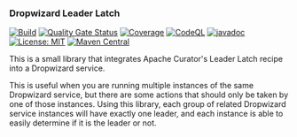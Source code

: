 ### Dropwizard Leader Latch

[![Build](https://github.com/kiwiproject/dropwizard-leader-latch/workflows/build/badge.svg)](https://github.com/kiwiproject/dropwizard-leader-latch/actions?query=workflow%3Abuild)
[![Quality Gate Status](https://sonarcloud.io/api/project_badges/measure?project=kiwiproject_dropwizard-leader-latch&metric=alert_status)](https://sonarcloud.io/dashboard?id=kiwiproject_dropwizard-leader-latch)
[![Coverage](https://sonarcloud.io/api/project_badges/measure?project=kiwiproject_dropwizard-leader-latch&metric=coverage)](https://sonarcloud.io/dashboard?id=kiwiproject_dropwizard-leader-latch)
[![CodeQL](https://github.com/kiwiproject/dropwizard-leader-latch/actions/workflows/codeql.yml/badge.svg)](https://github.com/kiwiproject/dropwizard-leader-latch/actions/workflows/codeql.yml)
[![javadoc](https://javadoc.io/badge2/org.kiwiproject/dropwizard-leader-latch/javadoc.svg)](https://javadoc.io/doc/org.kiwiproject/dropwizard-leader-latch)
[![License: MIT](https://img.shields.io/badge/License-MIT-blue.svg)](https://opensource.org/licenses/MIT)
[![Maven Central](https://img.shields.io/maven-central/v/org.kiwiproject/dropwizard-leader-latch)](https://search.maven.org/search?q=g:org.kiwiproject%20a:dropwizard-leader-latch)

This is a small library that integrates Apache Curator's Leader Latch recipe
into a Dropwizard service.

This is useful when you are running multiple instances of the same Dropwizard
service, but there are some actions that should only be taken by one of those
instances. Using this library, each group of related Dropwizard service instances
will have exactly one leader, and each instance is able to easily determine if
it is the leader or not.

